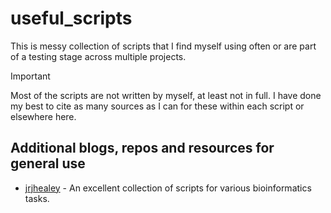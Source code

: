 # useful_scripts

This is messy collection of scripts that I find myself using often or are part of a testing stage across multiple projects. 

>[!IMPORTANT]
>Most of the scripts are not written by myself, at least not in full. I have done my best to cite as many sources as I can for these within each script or elsewhere here.

## Additional blogs, repos and resources for general use

- [jrjhealey](https://github.com/jrjhealey/bioinfo-tools) - An excellent collection of scripts for various bioinformatics tasks.